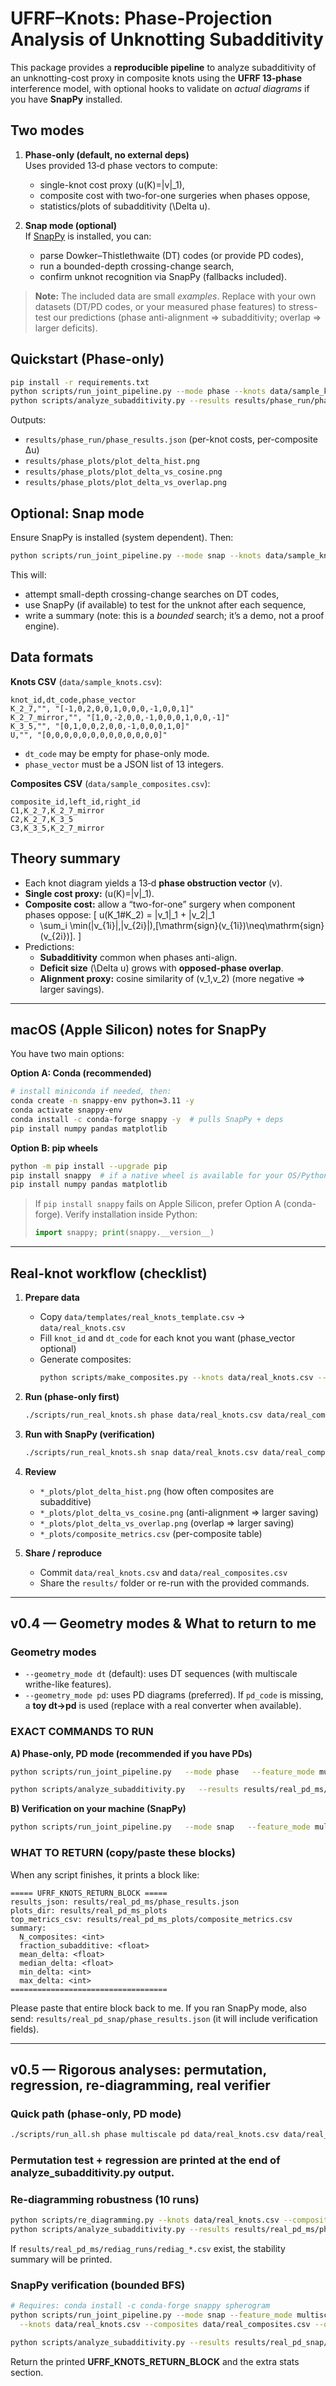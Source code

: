 # UFRF–Knots: Phase-Projection Analysis of Unknotting Subadditivity

This package provides a **reproducible pipeline** to analyze subadditivity of an
unknotting-cost proxy in composite knots using the **UFRF 13‑phase** interference model,
with optional hooks to validate on *actual diagrams* if you have **SnapPy** installed.

## Two modes

1. **Phase-only (default, no external deps)**  
   Uses provided 13‑d phase vectors to compute:
   - single-knot cost proxy \(u(K)=\|v\|_1\),
   - composite cost with two-for-one surgeries when phases oppose,
   - statistics/plots of subadditivity \(\Delta u\).

2. **Snap mode (optional)**  
   If [SnapPy](https://snappy.computop.org/) is installed, you can:
   - parse Dowker–Thistlethwaite (DT) codes (or provide PD codes),
   - run a bounded-depth crossing-change search,
   - confirm unknot recognition via SnapPy (fallbacks included).

> **Note:** The included data are small *examples*. Replace with your own datasets
  (DT/PD codes, or your measured phase features) to stress-test our predictions
  (phase anti-alignment ⇒ subadditivity; overlap ⇒ larger deficits).

## Quickstart (Phase-only)

```bash
pip install -r requirements.txt
python scripts/run_joint_pipeline.py --mode phase --knots data/sample_knots.csv --composites data/sample_composites.csv --out results/phase_run
python scripts/analyze_subadditivity.py --results results/phase_run/phase_results.json --out results/phase_plots
```

Outputs:
- `results/phase_run/phase_results.json` (per-knot costs, per-composite Δu)
- `results/phase_plots/plot_delta_hist.png`
- `results/phase_plots/plot_delta_vs_cosine.png`
- `results/phase_plots/plot_delta_vs_overlap.png`

## Optional: Snap mode

Ensure SnapPy is installed (system dependent). Then:

```bash
python scripts/run_joint_pipeline.py --mode snap --knots data/sample_knots.csv --composites data/sample_composites.csv --out results/snap_run --max_depth 2
```

This will:
- attempt small-depth crossing-change searches on DT codes,
- use SnapPy (if available) to test for the unknot after each sequence,
- write a summary (note: this is a *bounded* search; it’s a demo, not a proof engine).

## Data formats

**Knots CSV** (`data/sample_knots.csv`):
```
knot_id,dt_code,phase_vector
K_2_7,"", "[-1,0,2,0,0,1,0,0,0,-1,0,0,1]"
K_2_7_mirror,"", "[1,0,-2,0,0,-1,0,0,0,1,0,0,-1]"
K_3_5,"", "[0,1,0,0,2,0,0,-1,0,0,0,1,0]"
U,"", "[0,0,0,0,0,0,0,0,0,0,0,0,0]"
```
- `dt_code` may be empty for phase-only mode.
- `phase_vector` must be a JSON list of 13 integers.

**Composites CSV** (`data/sample_composites.csv`):
```
composite_id,left_id,right_id
C1,K_2_7,K_2_7_mirror
C2,K_2_7,K_3_5
C3,K_3_5,K_2_7_mirror
```

## Theory summary

- Each knot diagram yields a 13‑d **phase obstruction vector** \(v\).
- **Single cost proxy:** \(u(K)=\|v\|_1\).
- **Composite cost:** allow a “two-for-one” surgery when component phases oppose:
  \[
    u(K_1\#K_2) = \|v_1\|_1 + \|v_2\|_1
    - \sum_i \min(|v_{1i}|,|v_{2i}|)\,[\mathrm{sign}(v_{1i})\neq\mathrm{sign}(v_{2i})].
  \]
- Predictions:
  - **Subadditivity** common when phases anti-align.
  - **Deficit size** \(\Delta u\) grows with **opposed-phase overlap**.
  - **Alignment proxy:** cosine similarity of \(v_1,v_2\) (more negative ⇒ larger savings).


---

## macOS (Apple Silicon) notes for SnapPy

You have two main options:

**Option A: Conda (recommended)**
```bash
# install miniconda if needed, then:
conda create -n snappy-env python=3.11 -y
conda activate snappy-env
conda install -c conda-forge snappy -y  # pulls SnapPy + deps
pip install numpy pandas matplotlib
```

**Option B: pip wheels**
```bash
python -m pip install --upgrade pip
pip install snappy  # if a native wheel is available for your OS/Python
pip install numpy pandas matplotlib
```

> If `pip install snappy` fails on Apple Silicon, prefer Option A (conda-forge).
> Verify installation inside Python:
> ```python
> import snappy; print(snappy.__version__)
> ```

---

## Real-knot workflow (checklist)

1. **Prepare data**
   - Copy `data/templates/real_knots_template.csv` → `data/real_knots.csv`
   - Fill `knot_id` and `dt_code` for each knot you want (phase_vector optional)
   - Generate composites:
     ```bash
     python scripts/make_composites.py --knots data/real_knots.csv --out data/real_composites.csv --pairs all
     ```

2. **Run (phase-only first)**
   ```bash
   ./scripts/run_real_knots.sh phase data/real_knots.csv data/real_composites.csv results/real_phase
   ```

3. **Run with SnapPy (verification)**
   ```bash
   ./scripts/run_real_knots.sh snap data/real_knots.csv data/real_composites.csv results/real_snap
   ```

4. **Review**
   - `*_plots/plot_delta_hist.png` (how often composites are subadditive)
   - `*_plots/plot_delta_vs_cosine.png` (anti-alignment ⇒ larger saving)
   - `*_plots/plot_delta_vs_overlap.png` (overlap ⇒ larger saving)
   - `*_plots/composite_metrics.csv` (per-composite table)

5. **Share / reproduce**
   - Commit `data/real_knots.csv` and `data/real_composites.csv`
   - Share the `results/` folder or re-run with the provided commands.


---

## v0.4 — Geometry modes & What to return to me

### Geometry modes
- `--geometry_mode dt` (default): uses DT sequences (with multiscale writhe-like features).
- `--geometry_mode pd`: uses PD diagrams (preferred). If `pd_code` is missing, a **toy dt→pd** is used (replace with a real converter when available).

### EXACT COMMANDS TO RUN

**A) Phase-only, PD mode (recommended if you have PDs)**
```bash
python scripts/run_joint_pipeline.py   --mode phase   --feature_mode multiscale   --geometry_mode pd   --knots data/real_knots.csv   --composites data/real_composites.csv   --out results/real_pd_ms

python scripts/analyze_subadditivity.py   --results results/real_pd_ms/phase_results.json   --out results/real_pd_ms_plots
```

**B) Verification on your machine (SnapPy)**
```bash
python scripts/run_joint_pipeline.py   --mode snap   --feature_mode multiscale   --geometry_mode pd   --knots data/real_knots.csv   --composites data/real_composites.csv   --out results/real_pd_snap --max_depth 2
```

### WHAT TO RETURN (copy/paste these blocks)

When any script finishes, it prints a block like:

```
===== UFRF_KNOTS_RETURN_BLOCK =====
results_json: results/real_pd_ms/phase_results.json
plots_dir: results/real_pd_ms_plots
top_metrics_csv: results/real_pd_ms_plots/composite_metrics.csv
summary:
  N_composites: <int>
  fraction_subadditive: <float>
  mean_delta: <float>
  median_delta: <float>
  min_delta: <int>
  max_delta: <int>
===================================
```

Please paste that entire block back to me. If you ran SnapPy mode, also send:
`results/real_pd_snap/phase_results.json` (it will include verification fields).


---

## v0.5 — Rigorous analyses: permutation, regression, re-diagramming, real verifier

### Quick path (phase-only, PD mode)
```bash
./scripts/run_all.sh phase multiscale pd data/real_knots.csv data/real_composites.csv results/real_pd_ms
```

### Permutation test + regression are printed at the end of analyze_subadditivity.py output.

### Re-diagramming robustness (10 runs)
```bash
python scripts/re_diagramming.py --knots data/real_knots.csv --composites data/real_composites.csv --out results/real_pd_ms/rediag_runs --runs 10
python scripts/analyze_subadditivity.py --results results/real_pd_ms/phase_results.json --out results/real_pd_ms_plots
```

If `results/real_pd_ms/rediag_runs/rediag_*.csv` exist, the stability summary will be printed.

### SnapPy verification (bounded BFS)
```bash
# Requires: conda install -c conda-forge snappy spherogram
python scripts/run_joint_pipeline.py --mode snap --feature_mode multiscale --geometry_mode pd \
  --knots data/real_knots.csv --composites data/real_composites.csv --out results/real_pd_snap --max_depth 2

python scripts/analyze_subadditivity.py --results results/real_pd_snap/phase_results.json --out results/real_pd_snap_plots
```

Return the printed **UFRF_KNOTS_RETURN_BLOCK** and the extra stats section.
